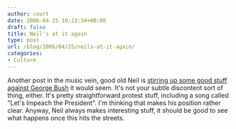 ```yaml
---
author: court
date: 2006-04-25 10:23:34+00:00
draft: false
title: Neil's at it again
type: post
url: /blog/2006/04/25/neils-at-it-again/
categories:
- Culture
---
```


Another post in the music vein, good old Neil is [stirring up some good stuff against George Bush](http://www.cnn.com/2006/SHOWBIZ/Music/04/18/leisure.young.reut/index.html?section=cnn_topstories) it would seem.  It's not your subtle discontent sort of thing, either.  It's pretty straightforward protest stuff, including a song called "Let's Impeach the President".  I'm thinking that makes his position rather clear.  Anyway, Neil always makes interesting stuff, it should be good to see what happens once this hits the streets.
